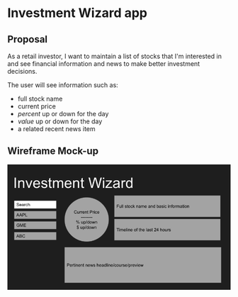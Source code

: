 # Investment Wizard app

## Proposal

As a retail investor, I want to maintain a list of stocks that I'm interested in and see financial information and news to make better investment decisions.

The user will see information such as:

* full stock name
* current price
* _percent_ up or down for the day
* _value_ up or down for the day
* a related recent news item

## Wireframe Mock-up

![wireframe mock-up](assets/images/investment-wizard-wireframe.png)